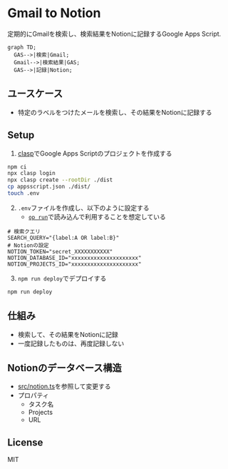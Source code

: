 # Gmail to Notion

定期的にGmailを検索し、検索結果をNotionに記録するGoogle Apps Script.

```mermaid
graph TD;
  GAS-->|検索|Gmail;
  Gmail-->|検索結果|GAS;
  GAS-->|記録|Notion;
```

## ユースケース

- 特定のラベルをつけたメールを検索し、その結果をNotionに記録する

## Setup

1. [clasp](https://github.com/google/clasp)でGoogle Apps Scriptのプロジェクトを作成する

```bash
npm ci
npx clasp login
npx clasp create --rootDir ./dist
cp appsscript.json ./dist/
touch .env
```

2. `.env`ファイルを作成し、以下のように設定する
   - [`op run`](https://developer.1password.com/docs/cli/reference/commands/run)で読み込んで利用することを想定している

```
# 検索クエリ
SEARCH_QUERY="{label:A OR label:B}"
# Notionの設定
NOTION_TOKEN="secret_XXXXXXXXXXX"
NOTION_DATABASE_ID="xxxxxxxxxxxxxxxxxxxxx"
NOTION_PROJECTS_ID="xxxxxxxxxxxxxxxxxxxxx"
```

3. `npm run deploy`でデプロイする

```sh
npm run deploy
```

## 仕組み

- 検索して、その結果をNotionに記録
- 一度記録したものは、再度記録しない

## Notionのデータベース構造

- [src/notion.ts](./src/notion.ts)を参照して変更する
- プロパティ
  - タスク名
  - Projects
  - URL

## License

MIT
